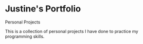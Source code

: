 # Justine's Portfolio
Personal Projects

This is a collection of personal projects I have done to practice my programming skills.
